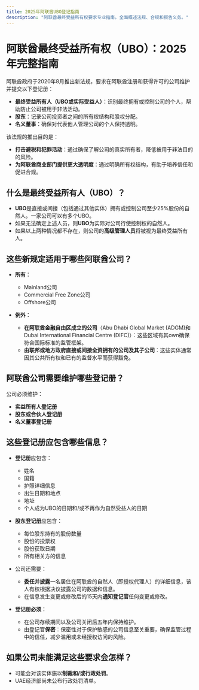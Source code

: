 ```yaml
---
title: 2025年阿联酋UBO登记指南
description: "阿联酋最终受益所有权要求专业指南。全面概述法规、合规和报告义务。"
---
```


# 阿联酋最终受益所有权（UBO）：2025年完整指南

阿联酋政府于2020年8月推出新法规，要求在阿联酋注册和获得许可的公司维护并提交以下登记册：

- **最终受益所有人（UBO或实际受益人）**：识别最终拥有或控制公司的个人，帮助防止公司被用于非法活动。
- **股东**：记录公司投资者之间的所有权结构和股权分配。
- **名义董事**：确保对代表他人管理公司的个人保持透明。

该法规的推出目的是：

- **打击避税和犯罪活动**：通过确保了解公司的真实所有者，降低被用于非法目的的风险。
- **为阿联酋商业部门提供更大透明度**：通过明确所有权结构，有助于培养信任和促进合规。

## 什么是最终受益所有人（UBO）？

- **UBO**是直接或间接（包括通过其他实体）拥有或控制公司至少25%股份的自然人。一家公司可以有多个UBO。
- 如果无法确定上述人员，则**UBO**为实际对公司行使控制权的自然人。
- 如果以上两种情况都不存在，则公司的**高级管理人员**将被视为最终受益所有人。

## 这些新规定适用于哪些阿联酋公司？

- **所有**：

  - Mainland公司
  - Commercial Free Zone公司
  - Offshore公司

- **例外**：
  - **在阿联酋金融自由区成立的公司**（Abu Dhabi Global Market (ADGM)和Dubai International Financial Centre (DIFC)）：这些区域有其own确保符合国际标准的监管框架。
  - **由联邦或地方政府直接或间接全资拥有的公司及其子公司**：这些实体通常因其公共所有权和已有的监督水平而获得豁免。

## 阿联酋公司需要维护哪些登记册？

公司必须维护：

- **实益所有人登记册**
- **股东或合伙人登记册**
- **名义董事登记册**

## 这些登记册应包含哪些信息？

- **登记册**应包含：

  - 姓名
  - 国籍
  - 护照详细信息
  - 出生日期和地点
  - 地址
  - 个人成为UBO的日期和/或不再作为自然受益人的日期

- **股东登记册**应包含：

  - 每位股东持有的股份数量
  - 股份的投票权
  - 股份获取日期
  - 所有相关方的信息

- 公司还需要：

  - **委任并披露**一名居住在阿联酋的自然人（即授权代理人）的详细信息，该人有权根据决议披露公司的数据和信息。
  - 在信息发生变更或修改后的15天内**通知登记官**任何变更或修改。

- **登记册必须**：
  - 在公司存续期间以及公司关闭后五年内保持维护。
  - 由登记官**保密**：保密性对于保护敏感的公司信息至关重要，确保监管过程中的信任，减少滥用或未经授权访问的风险。

## 如果公司未能满足这些要求会怎样？

- 可能会对该实体施以**制裁和/或行政处罚**。
- UAE经济部尚未公布行政处罚清单。
